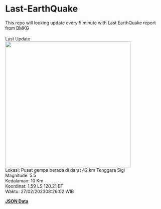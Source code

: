 # Last-EarthQuake
This repo will looking update every 5 minute with Last EarthQuake report from BMKG
<br>
<br>
Last Update
<br>
<img src="https://ews.bmkg.go.id/TEWS/data/20230227082602.mmi.jpg?139055nz7ykg7mlekcbukhn" width="400"/>
<br>
Lokasi: Pusat gempa berada di darat 42 km Tenggara Sigi <br>
Magnitude: 5.5 <br>
Kedalaman: 10 Km <br>
Koordinat: 1.59 LS 120.21 BT <br>
Waktu: 27/02/202308:26:02 WIB <br>

<a href="./data/data.json">**JSON Data**</a>
